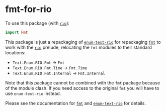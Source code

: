 # fmt-for-rio

To use this package (with
  [`rio`](https://hackage.haskell.org/package/enum-text-rio-1.0.0.0)):
```haskell
import Fmt
```

This package is just a repackaging of
[`enum-text-rio`](https://hackage.haskell.org/package/enum-text-rio) for
repackaging [`fmt`](https://hackage.haskell.org/package/fmt) to work
with the [`rio`](https://hackage.haskell.org/package/rio) prelude, relocating
the `fmt` modules to their standard locations:

  * `Text.Enum.RIO.Fmt` &rarr; `Fmt`
  * `Text.Enum.RIO.Fmt.Time` &rarr; `Fmt.Time`
  * `Text.Enum.RIO.Fmt.Internal` &rarr; `Fmt.Internal`

Note that this package cannot be combined with the `fmt` package because of the
module clash. If you need access to the original `fmt` you will have to use
`enum-text-rio` instead.

Please see the documentation for
[`fmt`](https://hackage.haskell.org/package/fmt) and
[`enum-text-rio`](https://hackage.haskell.org/package/enum-text-rio)
for details.
